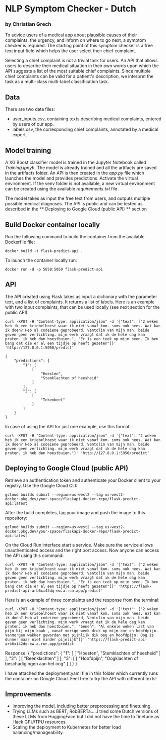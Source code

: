 # NLP Symptom Checker - Dutch
### by Christian Grech

To advice users of a medical app about plausible causes of their complaints, the urgency, and inform on where to go next, a symptom checker is required. The starting point of this symptom checker is a free text input field which helps the user select their chief complaint.

Selecting a chief complaint is not a trivial task for users. An API that allows users to describe their medical situation in their own words upon which the API suggests a list of the most suitable chief complaints. Since multiple chief complaints can be valid for a patient's description, we interpret the task as a multi-class multi-label classification task.


## Data

There are two data files:

* user_inputs.csv, containing texts describing medical complaints, entered by users of
our app.
* labels.csv, the corresponding chief complaints, annotated by a medical expert.

## Model training

A XG Boost classifier model is trained in the Jupyter Notebook called *Training.ipnyb*.  The model is already trained and all the artifacts are saved in the artifacts folder. An API is then created in the *app.py* file which launches the model and provides predictions.  Activate the virtual environment. If the venv folder is not available, a new virtual environment can be created using the available *requirements.txt* file.

The model takes as input the free text from users, and outputs multiple possible medical diagnoses. The API is public and can be tested as described in the ** Deploying to Google Cloud (public API) ** section


## Build Docker container locally

Run the following command to build the container from the available Dockerfile file:

    docker build -t flask-predict-api .
    
To launch the container locally run:
    
    docker run -d -p 5050:5050 flask-predict-api

## API

The API created using Flask takes as input a dictionary with the parameter text, and a list of complaints. It returns a list of labels. Here is an example with two input complaints, that can be used locally (see next section for the public API):

    curl -XPUT -H "Content-type: application/json" -d '{"text": ["2 weken heb ik een kriebelhoest waar ik niet vanaf kom. soms ook hees. Wat kan ik doen? Heb al codeiene geprobeerd, Ventolin van mijn man. beide geven geen verlichting. mijn werk vraagt dat ik de hele dag kan praten. ik heb dan hoestbuien.", "Er is een teek op mijn been. Ik ben bang dat die er al een tijdje op heeft gezeten"]}' 'http://127.0.0.1:5050/predict'

    {
        "predictions": {
            "1": [
                [
                    "Hoesten",
                    "Stemklachten of heesheid"
                ]
            ],
            "2": [
                [
                    "Tekenbeet"
                ]
            ]
        }
    }
    
    
In case of using the API for just one example, use this format: 

    curl -XPUT -H "Content-type: application/json" -d '{"text": "2 weken heb ik een kriebelhoest waar ik niet vanaf kom. soms ook hees. Wat kan ik doen? Heb al codeiene geprobeerd, Ventolin van mijn man. beide geven geen verlichting. mijn werk vraagt dat ik de hele dag kan praten. ik heb dan hoestbuien."}' 'http://127.0.0.1:5050/predict'
    
    
## Deploying to Google Cloud (public API)

Retrieve an authentication token and authenticate your Docker client to your registry. Use the Google Cloud CLI:

    gcloud builds submit --region=us-west2 --tag us-west2-docker.pkg.dev/your-space/flaskapi-docker-repo/flask-predict-api:latest

After the build completes, tag your image and push the image to this repository:

    gcloud builds submit --region=us-west2 --tag us-west2-docker.pkg.dev/your-space/flaskapi-docker-repo/flask-predict-api:latest
    
On the Cloud Run interface start a service. Make sure the service allows unauthenticated access and the right port access. Now anyone can access the API using this command:

    curl -XPUT -H "Content-type: application/json" -d '{"text": ["2 weken heb ik een kriebelhoest waar ik niet vanaf kom. soms ook hees. Wat kan ik doen? Heb al codeiene geprobeerd, Ventolin van mijn man. beide geven geen verlichting. mijn werk vraagt dat ik de hele dag kan praten. ik heb dan hoestbuien.", "Er is een teek op mijn been. Ik ben bang dat die er al een tijdje op heeft gezeten"]}' 'https://flask-predict-api-arb6xi42dq-ew.a.run.app/predict'
    
Here is an example of three complaints and the response from the terminal:
    
    curl -XPUT -H "Content-type: application/json" -d '{"text": ["2 weken heb ik een kriebelhoest waar ik niet vanaf kom. soms ook hees. Wat kan ik doen? Heb al codeiene geprobeerd, Ventolin van mijn man. beide geven geen verlichting. mijn werk vraagt dat ik de hele dag kan praten. ik heb dan hoestbuien.", "benen", "Al enkele weken last van pijn bij mijn kaak , vanaf vorige week druk op mijn oor en hoofdpijn. Vanmorgen wakker geworden met pijnlijk dik oog en hoofdpijn. Oog is dunner maar niet minder pijnlijk"]}' 'https://flask-predict-api-arb6xi42dq-ew.a.run.app/predict'
    
Response:
    {
        "predictions": {
            "1": [
                [
                    "Hoesten",
                    "Stemklachten of heesheid"
                ]
            ],
            "2": [
                [
                    "Beenklachten"
                ]
            ],
            "3": [
                [
                    "Hoofdpijn",
                    "Oogklachten of beschadigingen aan het oog"
                ]
            ]
        }
    }
    
I have attached the deployment.yaml file in this folder which currently runs the container on Google Cloud. Feel free to try the API with different texts!


## Improvements

* Improving the model, including better preprocessing and finetuning.
* Trying LLMs such as BERT, RobBERTa.....I tried some Dutch versions of these LLMs from HuggingFace but I did not have the time to finetune as I lack GPU/TPU resources.
* Scaling the deployment to Kubernetes for better load balancing/manageability.

